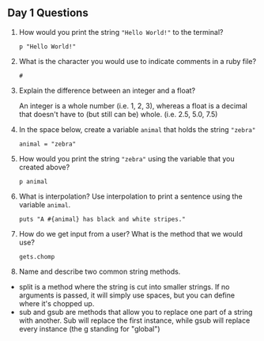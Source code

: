 ## Day 1 Questions

1. How would you print the string `"Hello World!"` to the terminal?

   `p "Hello World!"`

1. What is the character you would use to indicate comments in a ruby file?

   `#`
1. Explain the difference between an integer and a float?

   An integer is a whole number (i.e. 1, 2, 3), whereas a float is a decimal that doesn't have to (but still can be) whole. (i.e. 2.5, 5.0, 7.5)

1. In the space below, create a variable `animal` that holds the string `"zebra"`

   `animal = "zebra"`

1. How would you print the string `"zebra"` using the variable that you created above?

   `p animal`

1. What is interpolation? Use interpolation to print a sentence using the variable `animal`.

   `puts "A #{animal} has black and white stripes."`

1. How do we get input from a user? What is the method that we would use?

   `gets.chomp`

1. Name and describe two common string methods.

  * split is a method where the string is cut into smaller strings. If no arguments is passed, it will simply use spaces, but you can define where it's chopped up.
  * sub and gsub are methods that allow you to replace one part of a string with another. Sub will replace the first instance, while gsub will replace every instance (the g standing for "global")
